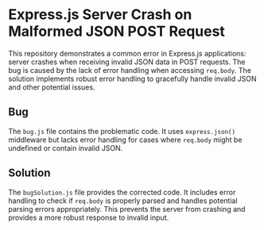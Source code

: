 # Express.js Server Crash on Malformed JSON POST Request

This repository demonstrates a common error in Express.js applications: server crashes when receiving invalid JSON data in POST requests. The bug is caused by the lack of error handling when accessing `req.body`.  The solution implements robust error handling to gracefully handle invalid JSON and other potential issues.

## Bug

The `bug.js` file contains the problematic code. It uses `express.json()` middleware but lacks error handling for cases where `req.body` might be undefined or contain invalid JSON.

## Solution

The `bugSolution.js` file provides the corrected code. It includes error handling to check if `req.body` is properly parsed and handles potential parsing errors appropriately.  This prevents the server from crashing and provides a more robust response to invalid input.